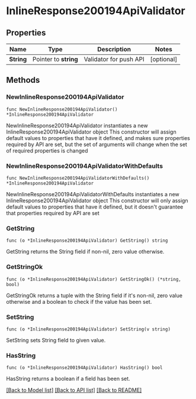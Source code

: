 # InlineResponse200194ApiValidator

## Properties

Name | Type | Description | Notes
------------ | ------------- | ------------- | -------------
**String** | Pointer to **string** | Validator for push API | [optional] 

## Methods

### NewInlineResponse200194ApiValidator

`func NewInlineResponse200194ApiValidator() *InlineResponse200194ApiValidator`

NewInlineResponse200194ApiValidator instantiates a new InlineResponse200194ApiValidator object
This constructor will assign default values to properties that have it defined,
and makes sure properties required by API are set, but the set of arguments
will change when the set of required properties is changed

### NewInlineResponse200194ApiValidatorWithDefaults

`func NewInlineResponse200194ApiValidatorWithDefaults() *InlineResponse200194ApiValidator`

NewInlineResponse200194ApiValidatorWithDefaults instantiates a new InlineResponse200194ApiValidator object
This constructor will only assign default values to properties that have it defined,
but it doesn't guarantee that properties required by API are set

### GetString

`func (o *InlineResponse200194ApiValidator) GetString() string`

GetString returns the String field if non-nil, zero value otherwise.

### GetStringOk

`func (o *InlineResponse200194ApiValidator) GetStringOk() (*string, bool)`

GetStringOk returns a tuple with the String field if it's non-nil, zero value otherwise
and a boolean to check if the value has been set.

### SetString

`func (o *InlineResponse200194ApiValidator) SetString(v string)`

SetString sets String field to given value.

### HasString

`func (o *InlineResponse200194ApiValidator) HasString() bool`

HasString returns a boolean if a field has been set.


[[Back to Model list]](../README.md#documentation-for-models) [[Back to API list]](../README.md#documentation-for-api-endpoints) [[Back to README]](../README.md)


